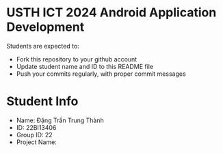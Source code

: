 USTH ICT 2024 Android Application Development
=====================================================

Students are expected to:

* Fork this repository to your github account
* Update student name and ID to this README file
* Push your commits regularly, with proper commit messages

Student Info
=======================

* Name: Đặng Trần Trung Thành
* ID: 22BI13406
* Group ID: 22
* Project Name: 

